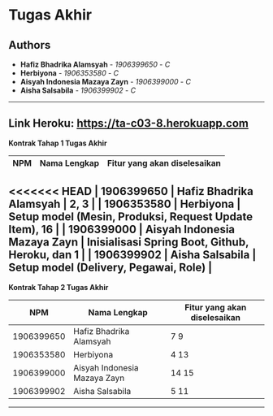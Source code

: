 # Tugas Akhir
## Authors
* **Hafiz Bhadrika Alamsyah** - *1906399650* - *C*
* **Herbiyona** - *1906353580* - *C*
* **Aisyah Indonesia Mazaya Zayn** - *1906399000* - *C*
* **Aisha Salsabila** - *1906399902* - *C*

---
**Link Heroku: https://ta-c03-8.herokuapp.com**
---
**Kontrak Tahap 1 Tugas Akhir**

| NPM | Nama Lengkap | Fitur yang akan diselesaikan  |
| ----------| --- | ---------- | 
<<<<<<< HEAD
| 1906399650 | Hafiz Bhadrika Alamsyah | 2, 3 |
| 1906353580 | Herbiyona | Setup model (Mesin, Produksi, Request Update Item), 16 |
| 1906399000 | Aisyah Indonesia Mazaya Zayn | Inisialisasi Spring Boot, Github, Heroku, dan 1 |
| 1906399902 | Aisha Salsabila | Setup model (Delivery, Pegawai, Role) |
---
**Kontrak Tahap 2 Tugas Akhir**

| NPM | Nama Lengkap | Fitur yang akan diselesaikan  |
| ----------| --- | ---------- | 
| 1906399650 | Hafiz Bhadrika Alamsyah | 7 9 |
| 1906353580 | Herbiyona | 4 13 |
| 1906399000 | Aisyah Indonesia Mazaya Zayn | 14 15 |
| 1906399902 | Aisha Salsabila | 5 11 |
---